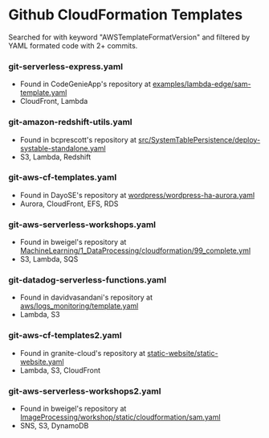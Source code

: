 # Github CloudFormation Templates

Searched for with keyword "AWSTemplateFormatVersion" and filtered by YAML formated code with 2+ commits.

### git-serverless-express.yaml

- Found in CodeGenieApp's repository at [examples/lambda-edge/sam-template.yaml](https://github.com/CodeGenieApp/serverless-express/blob/1376bd01e29f6bcf911f86a2b17a5cb85b2844ec/examples/lambda-edge/sam-template.yaml#L2)
- CloudFront, Lambda

### git-amazon-redshift-utils.yaml

- Found in bcprescott's repository at [src/SystemTablePersistence/deploy-systable-standalone.yaml](https://github.com/bcprescott/amazon-redshift-utils/blob/cf22b92cf7c1618ca19fa1bc2603ee100c97977b/src/SystemTablePersistence/deploy-systable-standalone.yaml#L6)
- S3, Lambda, Redshift

### git-aws-cf-templates.yaml

- Found in DayoSE's repository at [wordpress/wordpress-ha-aurora.yaml](https://github.com/DayoSE/aws-cf-templates/blob/ae09f51271f96013e54d9832edb629d93c8c5bcf/wordpress/wordpress-ha-aurora.yaml)
- Aurora, CloudFront, EFS, RDS

### git-aws-serverless-workshops.yaml

- Found in bweigel's repository at [MachineLearning/1_DataProcessing/cloudformation/99_complete.yml](https://github.com/bweigel/aws-serverless-workshops/blob/1182e3ebda21ac5c4b3bafc7fa83e0e5f164b892/MachineLearning/1_DataProcessing/cloudformation/99_complete.yml)
- S3, Lambda, SQS

### git-datadog-serverless-functions.yaml

- Found in davidvasandani's repository at [aws/logs_monitoring/template.yaml](https://github.com/davidvasandani/datadog-serverless-functions/blob/4cd1f360adfd46cbcf5da63b22669027d6a238ce/aws/logs_monitoring/template.yaml#L5)
- Lambda, S3

### git-aws-cf-templates2.yaml

- Found in granite-cloud's repository at [static-website/static-website.yaml](https://github.com/granite-cloud/aws-cf-templates/blob/62d8cff27b65c43dbd9dfce79a2f48bb85cbf32a/static-website/static-website.yaml)
- Lambda, S3, CloudFront

### git-aws-serverless-workshops2.yaml

- Found in bweigel's repository at [ImageProcessing/workshop/static/cloudformation/sam.yaml](https://github.com/bweigel/aws-serverless-workshops/blob/1182e3ebda21ac5c4b3bafc7fa83e0e5f164b892/ImageProcessing/workshop/static/cloudformation/sam.yaml#L5)
- SNS, S3, DynamoDB
